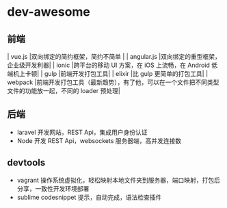 # dev-awesome

## 前端


|  vue.js      |双向绑定的简约框架，简约不简单 |
|  angular.js  |双向绑定的重型框架，企业级开发利器|
| ionic        |跨平台的移动 UI 方案，在 iOS 上流畅，在 Android 低端机上卡顿|
|  gulp        |前端开发打包工具|
|  elixir      |比 gulp 更简单的打包工具|
|  webpack     |前端开发打包工具（最新趋势），有了他，可以在一个文件把不同类型文件的功能放一起，不同的 loader 预处理|


## 后端

-  laravel       开发网站，REST Api，集成用户身份认证
-  Node          开发 REST Api，websockets 服务器端，高并发连接数



## devtools

-  vagrant      操作系统虚拟化，轻松映射本地文件夹到服务器，端口映射，打包后分享，一致性开发环境部署
-  sublime      codesnippet 提示，自动完成，语法检查插件
